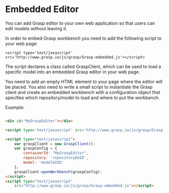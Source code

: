 # Embedded Editor

You can add Grasp editor to your own web application so that users can edit models without leaving it.

In order to embed Grasp workbench you need to add the following script to your web page:

`<script type='text/javascript' src='http://www.grasp.io/js/grasp/Grasp-embedded.js'></script>`

The script declares a class called GraspClient, which can be used to load a specific model into an embedded Grasp editor in your web page.

You need to add an empty HTML element to your page where the editor will be placed. You also need to write a small script to instantiate the Grasp client and create an embedded workbench with a configuration object that specifies which repository/model to load and where to put the workbench.

Example:

```html

<div id="MyGraspEditor"></div>

<script type='text/javascript' src='http://www.grasp.io/js/grasp/Grasp-embedded.js'></script>

<script type="text/javascript">
    var graspClient = new GraspClient();
	var graspConfig = {
        containerId: "MyGraspEditor",
        repository: 'repositoryGUID',
        model: 'modelGUID'
	};
	graspClient.openWorkbench(graspConfig);
</script>
<script type="text/javascript"
	src="http://www.grasp.io/js/grasp/Grasp-embedded.js"></script>
```
